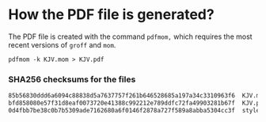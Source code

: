 # How the PDF file is generated?
The PDF file is created with the command `pdfmom,` which requires the most recent versions of `groff` and `mom`.

```shell
pdfmom -k KJV.mom > KJV.pdf
```

### SHA256 checksums for the files
```txt
85b56830ddd6a6094c88838d5a7637757f261b646528685a197a34c3310963f6  KJV.mom
bfd858080e57f31d8eaf0073720e41388c992212e789ddfc72fa49903281b67f  KJV.pdf
0d4fbb7be38c0b7b5309ade7162680a6f0146f2878a727f589a8abba5304cc3f  stylesheet.mom
```
